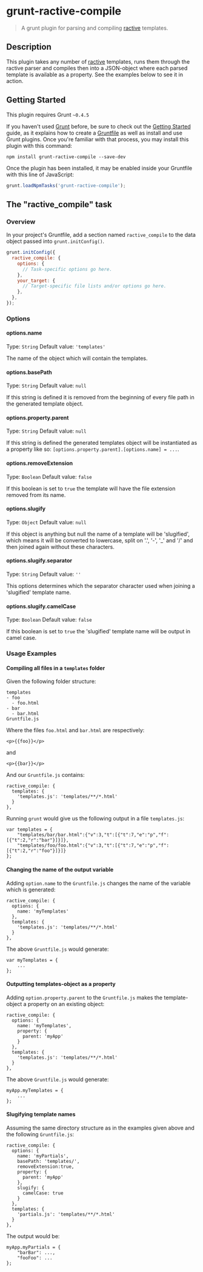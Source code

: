 # grunt-ractive-compile

> A grunt plugin for parsing and compiling [ractive](ractivejs.org) templates.

## Description
This plugin takes any number of [ractive](ractivejs.org) templates, runs them through the ractive parser and compiles then into a JSON-object where each parsed template is available as a property. See the examples below to see it in action.

## Getting Started
This plugin requires Grunt `~0.4.5`

If you haven't used [Grunt](http://gruntjs.com/) before, be sure to check out the [Getting Started](http://gruntjs.com/getting-started) guide, as it explains how to create a [Gruntfile](http://gruntjs.com/sample-gruntfile) as well as install and use Grunt plugins. Once you're familiar with that process, you may install this plugin with this command:

```shell
npm install grunt-ractive-compile --save-dev
```

Once the plugin has been installed, it may be enabled inside your Gruntfile with this line of JavaScript:

```js
grunt.loadNpmTasks('grunt-ractive-compile');
```

## The "ractive_compile" task

### Overview
In your project's Gruntfile, add a section named `ractive_compile` to the data object passed into `grunt.initConfig()`.

```js
grunt.initConfig({
  ractive_compile: {
    options: {
      // Task-specific options go here.
    },
    your_target: {
      // Target-specific file lists and/or options go here.
    },
  },
});
```

### Options

#### options.name
Type: `String`
Default value: `'templates'`

The name of the object which will contain the templates.

#### options.basePath
Type: `String`
Default value: `null`

If this string is defined it is removed from the beginning of every file path in the generated template object.

#### options.property.parent
Type: `String`
Default value: `null`

If this string is defined the generated templates object will be instantiated as a property like so: `[options.property.parent].[options.name] = ...`.

#### options.removeExtension
Type: `Boolean`
Default value: `false`

If this boolean is set to `true` the template will have the file extension removed from its name.

#### options.slugify
Type: `Object`
Default value: `null`

If this object is anything but null the name of a template will be 'slugified', which means it will be  converted to lowercase, split on '.', '-', '\_' and '\/' and then joined again without these characters.

#### options.slugify.separator
Type: `String`
Default value: `''`

This options determines which the separator character used when joining a 'slugified' template name.

#### options.slugify.camelCase
Type: `Boolean`
Default value: `false`

If this boolean is set to `true` the 'slugified' template name will be output in camel case.
### Usage Examples

#### Compiling all files in a `templates` folder
Given the following folder structure:
```
templates
- foo
  - foo.html
- bar
  - bar.html
Gruntfile.js
```

Where the files `foo.html` and `bar.html` are respectively:

```
<p>{{foo}}</p>
```
and
```
<p>{{bar}}</p>
```

And our `Gruntfile.js` contains:
```
ractive_compile: {
  templates: {
    'templates.js': 'templates/**/*.html'
  }
},
```

Running `grunt` would give us the following output in a file `templates.js`:
```
var templates = {
    "templates/bar/bar.html":{"v":3,"t":[{"t":7,"e":"p","f":[{"t":2,"r":"bar"}]}]},
    "templates/foo/foo.html":{"v":3,"t":[{"t":7,"e":"p","f":[{"t":2,"r":"foo"}]}]}
};
```
#### Changing the name of the output variable
Adding `option.name` to the `Gruntfile.js` changes the name of the variable which is generated:
```
ractive_compile: {
  options: {
    name: 'myTemplates'
  },
  templates: {
    'templates.js': 'templates/**/*.html'
  }
},
```
The above `Gruntfile.js` would generate:

```
var myTemplates = {
    ...
};
```

#### Outputting templates-object as a property
Adding `option.property.parent` to the `Gruntfile.js` makes the template-object a property on an existing object:

```
ractive_compile: {
  options: {
    name: 'myTemplates',
    property: {
      parent: 'myApp'
    }
  },
  templates: {
    'templates.js': 'templates/**/*.html'
  }
},
```

The above `Gruntfile.js` would generate:

```
myApp.myTemplates = {
    ...
};
```

#### Slugifying template names
Assuming the same directory structure as in the examples given above and the following `Gruntfile.js`:

```
ractive_compile: {
  options: {
    name: 'myPartials',
    basePath: 'templates/',
    removeExtension:true,
    property: {
      parent: 'myApp'
    },
    slugify: {
      camelCase: true
    }
  },
  templates: {
    'partials.js': 'templates/**/*.html'
  }
},
```

The output would be:

```
myApp.myPartials = {
    "barBar": ...,
    "fooFoo": ...
};
```
